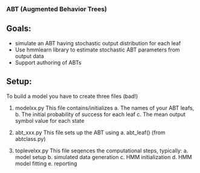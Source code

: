 ### ABT (Augmented Behavior Trees)

## Goals: 
 * simulate an ABT having stochastic output distribution for each leaf
 * Use hmmlearn library to estimate stochastic ABT parameters from output data
 * Support authoring of ABTs

## Setup:

To build a model you have to create three files (bad!)

 1. modelxx.py   This file contains/initializes
    a. The names of your ABT leafs,
    b. The initial probability of success for each leaf
    c. The mean output symbol value for each state

 2. abt_xxx.py   This file sets up the ABT using 
    a. abt_leaf() (from abtclass.py)

 3. toplevelxx.py   This file seqences the computational steps, typically:
    a. model setup
    b. simulated data generation
    c. HMM initialization
    d. HMM model fitting
    e. reporting
    
